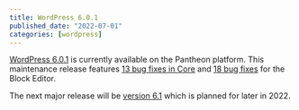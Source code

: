 ```yaml
---
title: WordPress 6.0.1
published_date: "2022-07-01"
categories: [wordpress]
---
```

[WordPress 6.0.1](https://wordpress.org/news/2022/07/wordpress-6-0-1-maintenance-release/) is currently available on the Pantheon platform. This maintenance release features [13 bug fixes in Core](https://core.trac.wordpress.org/query?milestone=6.0.1) and [18 bug fixes](https://github.com/WordPress/gutenberg/commits/wp/6.0) for the Block Editor.  

The next major release will be [version 6.1](https://make.wordpress.org/core/2022/06/23/wordpress-6-1-planning-roundup/) which is planned for later in 2022.
